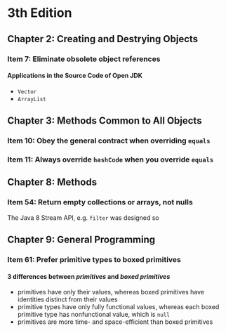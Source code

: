 # 3th Edition
## Chapter 2: Creating and Destrying Objects
### Item 7: Eliminate obsolete object references
#### Applications in the Source Code of Open JDK
* `Vector`
* `ArrayList`
## Chapter 3: Methods Common to All Objects
### Item 10: Obey the general contract when overriding `equals`
### Item 11: Always override `hashCode` when you override `equals`
## Chapter 8: Methods
### Item 54: Return empty collections or arrays, not nulls
The Java 8 Stream API, e.g. `filter` was designed so

## Chapter 9: General Programming
### Item 61: Prefer primitive types to boxed primitives
#### 3 differences between *primitives* and *boxed primitives*
* primitives have only their values, whereas boxed primitives have identities distinct from their values
* primitive types have only fully functional values, whereas each boxed primitive type has nonfunctional value, which is `null`
* primitives are more time- and space-efficient than boxed primitives

